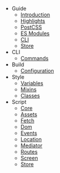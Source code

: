 - Guide
    - [Introduction](/docs/guide/introduction)
    - [Highlights](/docs/guide/highlights)
    - [PostCSS](/docs/guide/postcss)
    - [ES Modules](/docs/guide/esmodules)
    - [CLI](/docs/guide/cli)
    - [Store](/docs/guide/store)
- CLI
    - [Commands](/docs/cli/commands)
- Build
    - [Configuration](/docs/build/configuration)
- Style
    - [Variables](/docs/style/variables)
    - [Mixins](/docs/style/mixins)
    - [Classes](/docs/style/classes)
- Script
    - [Core](/docs/script/core)
    - [Assets](/docs/script/assets)
    - [Fetch](/docs/script/fetch)
    - [Dom](/docs/script/dom)
    - [Events](/docs/script/events)
    - [Location](/docs/script/location)
    - [Mediator](/docs/script/mediator)
    - [Routes](/docs/script/routes)
    - [Screen](/docs/script/screen)
    - [Store](/docs/script/store)
